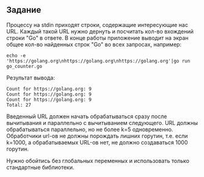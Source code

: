 ## Задание

Процессу на stdin приходят строки, содержащие интересующие нас URL. Каждый такой URL нужно дернуть и посчитать кол-во вхождений строки "Go" в ответе. В конце работы приложение выводит на экран общее кол-во найденных строк "Go" во всех запросах, например:

`echo -e 'https://golang.org\nhttps://golang.org\nhttps://golang.org'|go run go_counter.go`

Результат вывода:

`Count for https://golang.org: 9`  
`Count for https://golang.org: 9`  
`Count for https://golang.org: 9`  
`Total: 27`  

Введенный URL должен начать обрабатываться сразу после вычитывания и параллельно с вычитыванием следующего. URL должны обрабатываться параллельно, но не более k=5 одновременно. Обработчики url-ов не должны порождать лишних горутин, т.е. если k=1000, а обрабатываемых URL-ов нет, не должно создаваться 1000 горутин.

Нужно обойтись без глобальных переменных и использовать только стандартные библиотеки.
